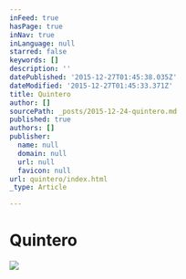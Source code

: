 ```yaml
---
inFeed: true
hasPage: true
inNav: true
inLanguage: null
starred: false
keywords: []
description: ''
datePublished: '2015-12-27T01:45:38.035Z'
dateModified: '2015-12-27T01:45:33.371Z'
title: Quintero
author: []
sourcePath: _posts/2015-12-24-quintero.md
published: true
authors: []
publisher:
  name: null
  domain: null
  url: null
  favicon: null
url: quintero/index.html
_type: Article

---
```

# Quintero
![](https://the-grid-user-content.s3-us-west-2.amazonaws.com/98f417cb-6ca8-4654-afe0-49a6073bdf56.jpg)